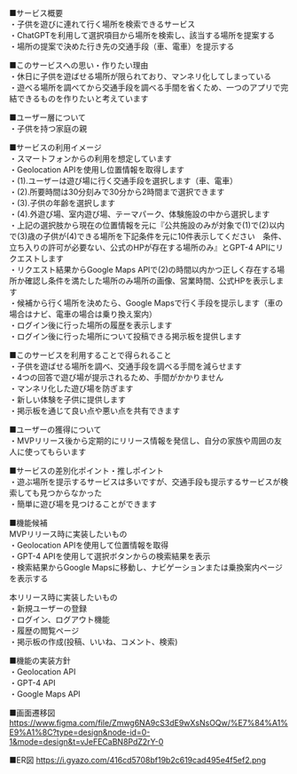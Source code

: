 ■サービス概要  
・子供を遊びに連れて行く場所を検索できるサービス  
・ChatGPTを利用して選択項目から場所を検索し、該当する場所を提案する  
・場所の提案で決めた行き先の交通手段（車、電車）を提示する  

■このサービスへの思い・作りたい理由  
・休日に子供を遊ばせる場所が限られており、マンネリ化してしまっている  
・遊べる場所を調べてから交通手段を調べる手間を省くため、一つのアプリで完結できるものを作りたいと考えています  

■ユーザー層について  
・子供を持つ家庭の親  

■サービスの利用イメージ  
・スマートフォンからの利用を想定しています  
・Geolocation APIを使用し位置情報を取得します  
・(1).ユーザーは遊び場に行く交通手段を選択します（車、電車）  
・(2).所要時間は30分刻みで30分から2時間まで選択できます  
・(3).子供の年齢を選択します  
・(4).外遊び場、室内遊び場、テーマパーク、体験施設の中から選択します  
・上記の選択肢から現在の位置情報を元に『公共施設のみが対象で(1)で(2)以内で(3)歳の子供が(4)できる場所を下記条件を元に10件表示してください　条件、立ち入りの許可が必要ない、公式のHPが存在する場所のみ』とGPT-4 APIにリクエストします  
・リクエスト結果からGoogle Maps APIで(2)の時間以内かつ正しく存在する場所か確認し条件を満たした場所のみ場所の画像、営業時間、公式HPを表示します  
・候補から行く場所を決めたら、Google Mapsで行く手段を提示します（車の場合はナビ、電車の場合は乗り換え案内）  
・ログイン後に行った場所の履歴を表示します  
・ログイン後に行った場所について投稿できる掲示板を提供します  

■このサービスを利用することで得られること  
・子供を遊ばせる場所を調べ、交通手段を調べる手間を減らせます  
・4つの回答で遊び場が提示されるため、手間がかかりません  
・マンネリ化した遊び場を防ぎます  
・新しい体験を子供に提供します  
・掲示板を通じて良い点や悪い点を共有できます  

■ユーザーの獲得について  
・MVPリリース後から定期的にリリース情報を発信し、自分の家族や周囲の友人に使ってもらいます  

■サービスの差別化ポイント・推しポイント  
・遊ぶ場所を提示するサービスは多いですが、交通手段も提示するサービスが検索しても見つからなかった  
・簡単に遊び場を見つけることができます  

■機能候補  
MVPリリース時に実装したいもの  
・Geolocation APIを使用して位置情報を取得  
・GPT-4 APIを使用して選択ボタンからの検索結果を表示  
・検索結果からGoogle Mapsに移動し、ナビゲーションまたは乗換案内ページを表示する  

本リリース時に実装したいもの  
・新規ユーザーの登録  
・ログイン、ログアウト機能  
・履歴の閲覧ページ  
・掲示板の作成(投稿、いいね、コメント、検索)  

■機能の実装方針  
・Geolocation API  
・GPT-4 API  
・Google Maps API    

■画面遷移図  
https://www.figma.com/file/Zmwg6NA9cS3dE9wXsNsOQw/%E7%84%A1%E9%A1%8C?type=design&node-id=0-1&mode=design&t=vJeFECaBN8PdZ2rY-0  

■ER図
https://i.gyazo.com/416cd5708bf19b2c619cad495e4f5ef2.png